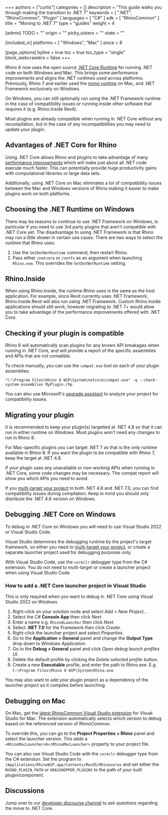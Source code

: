 +++
authors = ["curtis"]
categories = []
description = "This guide walks you through making the transition to .NET 7"
keywords = [ ".NET", "RhinoCommon", "Plugin" ]
languages = [ "C#" ]
sdk = [ "RhinoCommon" ]
title = "Moving to .NET 7"
type = "guides"
weight = 4

[admin]
TODO = ""
origin = ""
picky_sisters = ""
state = ""

[included_in]
platforms = [ "Windows", "Mac" ]
since = 8

[page_options]
byline = true
toc = true
toc_type = "single"
block_webcrawlers = false
+++

Rhino 8 now uses the open source [.NET Core Runtime](https://github.com/dotnet/runtime) for running .NET code on both Windows and Mac.
This brings some performance improvements and aligns the .NET runtimes used across platforms. Previously, Rhino 7 and earlier used the [mono runtime](https://www.mono-project.com) on Mac, and .NET Framework exclusively on Windows.

On Windows, you can still optionally run using the .NET Framework runtime in the case of compatibility issues or running inside other software that requires it (e.g. Rhino.Inside Revit).

Most plugins are already compatible when running in .NET Core without any recompilation, but in the case of any incompatibilities you may need to update your plugin.

## Advantages of .NET Core for Rhino

Using .NET Core allows Rhino and plugins to take advantage of many [performance improvements](https://devblogs.microsoft.com/dotnet/performance_improvements_in_net_7/) which will make just about all .NET code execute much faster.  This can potentially provide huge productivity gains with computational libraries or large data sets.

Additionally, using .NET Core on Mac eliminates a lot of compatibility issues between the Mac and Windows versions of Rhino making it easier to make plugins work on both platforms.

## Choosing the .NET Runtime on Windows

There may be reasons to continue to use .NET Framework on Windows, in particular if you need to use 3rd party plugins that aren't compatible with .NET Core yet.  The disadvantage to using .NET Framework is that Rhino may run a little slower in certain use cases.  There are two ways to select the runtime that Rhino uses:

1. Use the `SetDotNetRuntime` command, then restart Rhino.
1. Pass either `/netcore` or `/netfx` as an argument when launching `Rhino.exe`. This overrides the `SetDotNetRuntime` setting.

## Rhino.Inside

When using Rhino.Inside, the runtime Rhino uses is the same as the host application.  For example, since Revit currently uses .NET Framework, Rhino.Inside.Revit will also run using .NET Framework.  Custom Rhino.Inside applications should still work, however migrating to .NET 7+ would allow you to take advantage of the performance improvements offered with .NET Core.

## Checking if your plugin is compatible

Rhino 8 will automatically scan plugins for any known API breakages when running in .NET Core, and will provide a report of the specific assemblies and APIs that are not comatible.

To check manually, you can use the `compat.exe` tool on each of your plugin assemblies:

```
"C:\Program Files\Rhino 8 WIP\System\netcore\compat.exe" -q --check-system-assemblies MyPlugin.rhp
```

You can also use Microsoft's [upgrade assistant](https://learn.microsoft.com/en-us/dotnet/core/porting/upgrade-assistant-overview) to analyze your project for compatibility issues.

## Migrating your plugin

It is recommended to keep your plugin(s) targetted at .NET 4.8 so that it can run in either runtime on Windows. Most plugins won't need any changes to run in Rhino 8.

For Mac-specific plugins you can target .NET 7 as that is the only runtime available in Rhino 8. If you want the plugin to be compatible with Rhino 7, keep the target at .NET 4.8.

If your plugin uses any unavailable or non-working APIs when running in .NET Core, some code changes may be necessary. The compat report will show you which APIs you need to avoid.

If you [multi-target your project](https://learn.microsoft.com/en-us/nuget/create-packages/multiple-target-frameworks-project-file) to both .NET 4.8 and .NET 7.0, you can find compatibility issues during compilation. Keep in mind you should only distribute the .NET 4.8 version on Windows.

## Debugging .NET Core on Windows

To debug in .NET Core on Windows you will need to use Visual Studio 2022 or Visual Studio Code.

Visual Studio determines the debugging runtime by the project's target framework, so either you need to [multi-target your project](https://learn.microsoft.com/en-us/nuget/create-packages/multiple-target-frameworks-project-file), or create a separate launcher project used for debugging purposes only.

With Visual Studio Code, use the `coreclr` debugger type from the C# extension. You do not need to multi-target or create a launcher project when using Visual Studio Code.

### How to add a .NET Core launcher project in Visual Studio

This is only required when you want to debug in .NET Core using Visual Studio 2022 on Windows.

1. Right-click on your solution node and select *Add > New Project...*
1. Select the C# **Console App** then click *Next*.
1. Enter a name e.g. `Rhino8Launcher` then click *Next*.
1. Select **.NET 7.0** for the Framework then click *Create*.
1. Right-click the launcher project and select *Properties*.
1. Go to the **Application > General** panel and change the **Output Type** drop down to *Windows Application*.
1. Go to the **Debug > General** panel and click *Open debug launch profiles UI*.
1. Delete the default profile by clicking the *Delete selected profile* button.
1. Create a new **Executable** profile, and enter the path to Rhino.exe. E.g. `C:\Program Files\Rhino 8 WIP\System\Rhino.exe`

You may also want to add your plugin project as a dependency of the launcher project so it compiles before launching.

## Debugging on Mac

On Mac, get the [latest RhinoCommon Visual Studio extension](https://github.com/mcneel/RhinoVisualStudioExtensions) for Visual Studio for Mac. The extension automatically selects which version to debug based on the referenced version of RhinoCommon.

To override this, you can go to the **Project Properties > Rhino** panel and select the launcher version. This adds a `<RhinoMacLauncher>8</RhinoMacLauncher>` property to your project file.

You can also use Visual Studio Code with the `coreclr` debugger type from the C# extension. Set the program to `/Applications/RhinoWIP.app/Contents/MacOS/Rhinoceros` and set either the `RHINO_PLUGIN_PATH` or `GRASSHOPPER_PLUGINS` to the path of your built plugin/component.

## Discussions

Jump over to our [developer discourse channel](https://discourse.mcneel.com/c/rhino-developer/3) to ask questions regarding the move to .NET Core.
